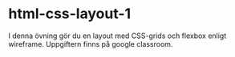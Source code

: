 # html-css-layout-1

I denna övning gör du en layout med CSS-grids och flexbox enligt wireframe. Uppgiftern finns på google classroom.
